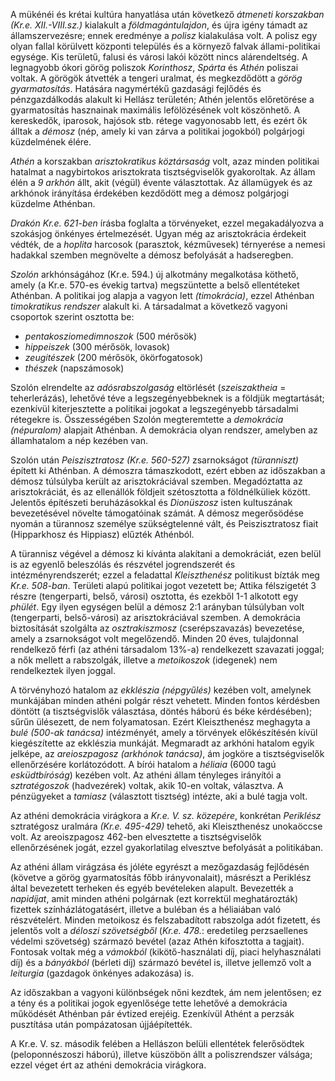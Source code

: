 A mükénéi és krétai kultúra hanyatlása után következő *átmeneti korszakban (Kr.e. XII.-VIII.sz.)* kialakult a *földmagántulajdon*, és újra igény támadt az államszervezésre; ennek eredménye a *polisz* kialakulása volt. A polisz egy olyan fallal körülvett központi település és a környező falvak állami-politikai egysége. Kis területű, falusi és városi lakói között nincs alárendeltség. A legnagyobb ókori görög poliszok *Korinthosz*, *Spárta* és *Athén* poliszai voltak.
A görögök átvették a tengeri uralmat, és megkezdődött a *görög gyarmatosítás*. Hatására nagymértékű gazdasági fejlődés és pénzgazdálkodás alakult ki Hellász területén; Athén jelentős előretörése a gyarmatosítás hasznainak maximális lefölözésének volt köszönhető. A kereskedők, iparosok, hajósok stb. rétege vagyonosabb lett, és ezért ők álltak a *démosz* (nép, amely ki van zárva a politikai jogokból) polgárjogi küzdelmének élére.

*Athén* a korszakban *arisztokratikus köztársaság* volt, azaz minden politikai hatalmat a nagybirtokos arisztokrata tisztségviselők gyakoroltak. Az állam élén a *9 arkhón* állt, akit (végül) évente választottak. Az államügyek és az arkhónok irányítása érdekében kezdődött meg a démosz polgárjogi küzdelme Athénban.

*Drakón* *Kr.e. 621-ben* írásba foglalta a törvényeket, ezzel megakadályozva a szokásjog önkényes értelmezését. Ugyan még az arisztokrácia érdekeit védték, de a *hoplita* harcosok (parasztok, kézművesek) térnyerése a nemesi hadakkal szemben megnövelte a démosz befolyását a hadseregben.

*Szolón* arkhónságához (Kr.e. 594.) új alkotmány megalkotása köthető, amely (a Kr.e. 570-es évekig tartva) megszüntette a belső ellentéteket Athénban. A politikai jog alapja a vagyon lett *(timokrácia)*, ezzel Athénban *timokratikus rendszer* alakult ki. A társadalmat a következő vagyoni csoportok szerint osztotta be:

 - *pentakosziomedimnoszok* (500 mérősök)
 - *hippeiszek* (300 mérősök, lovasok)
 - *zeugitészek* (200 mérősök, ökörfogatosok)
 - *thészek* (napszámosok)

Szolón elrendelte az *adósrabszolgaság* eltörlését (*szeiszaktheia* = teherlerázás), lehetővé téve a legszegényebbeknek is a földjük megtartását; ezenkívül kiterjesztette a politikai jogokat a legszegényebb társadalmi rétegekre is. Összességében Szolón megteremtette a *demokrácia (népuralom)* alapjait Athénban. A demokrácia olyan rendszer, amelyben az államhatalom a nép kezében van.

Szolón után *Peiszisztratosz (Kr.e. 560-527)* zsarnokságot *(türanniszt)* épített ki Athénban. A démoszra támaszkodott, ezért ebben az időszakban a démosz túlsúlyba került az arisztokráciával szemben. Megadóztatta az arisztokráciát, és az ellenállók földjeit szétosztotta a földnélküliek között. Jelentős építészeti beruházásokkal és *Dionüszosz* isten kultuszának bevezetésével növelte támogatóinak számát. A démosz megerősödése nyomán a türannosz személye szükségtelenné vált, és Peiszisztratosz fiait (Hipparkhosz és Hippiasz) elűzték Athénból.

A türannisz végével a démosz ki kívánta alakítani a demokráciát, ezen belül is az egyenlő beleszólás és részvétel jogrendszerét és intézményrendszerét; ezzel a feladattal *Kleiszthenész* politikust bízták meg *Kr.e. 508-ban*. Területi alapú politikai jogot vezetett be; Attika félszigetét 3 részre (tengerparti, belső, városi) osztotta, és ezekből 1-1 alkotott egy *phülét*. Egy ilyen egységen belül a démosz 2:1 arányban túlsúlyban volt (tengerparti, belső-városi) az arisztokráciával szemben. A demokrácia biztosítását szolgálta az *osztrakiszmosz* (cserépszavazás) bevezetése, amely a zsarnokságot volt megelőzendő. Minden 20 éves, tulajdonnal rendelkező férfi (az athéni társadalom 13%-a) rendelkezett szavazati joggal; a nők mellett a rabszolgák, illetve a *metoikoszok* (idegenek) nem rendelkeztek ilyen joggal.

A törvényhozó hatalom az *ekklészia (népgyűlés)* kezében volt, amelynek munkájában minden athéni polgár részt vehetett. Minden fontos kérdésben döntött (a tisztségvislők választása, döntés háború és béke kérdésében); sűrűn ülésezett, de nem folyamatosan. Ezért Kleiszthenész meghagyta a *bulé (500-ak tanácsa)* intézményét, amely a törvények előkészítésén kívül kiegészítette az ekklészia munkáját. Megmaradt az arkhóni hatalom egyik jelképe, az *areioszpagosz (arkhónok tanácsa)*, ám jogköre a tisztségviselők ellenőrzésére korlátozódott. A bírói hatalom a *héliaia* (6000 tagú *esküdtbíróság*) kezében volt. Az athéni állam tényleges irányítói a *sztratégoszok* (hadvezérek) voltak, akik 10-en voltak, választva. A pénzügyeket a *tamiasz* (választott tisztség) intézte, aki a bulé tagja volt.

Az athéni demokrácia virágkora a *Kr.e. V. sz. közepére*, konkrétan *Periklész* sztratégosz uralmára *(Kr.e. 495-429)* tehető, aki Kleiszthenész unokaöccse volt. Az areoiszpagosz 462-ben elvesztette a tisztségviselők ellenőrzésének jogát, ezzel gyakorlatilag elvesztve befolyását a politikában.

Az athéni állam virágzása és jóléte egyrészt a mezőgazdaság fejlődésén (követve a görög gyarmatosítás főbb irányvonalait), másrészt a Periklész által bevezetett terheken és egyéb bevételeken alapult. Bevezették a *napidíjat*, amit minden athéni polgárnak (ezt korrektül meghatározták) fizettek színházlátogatásért, illetve a buléban és a héliaiában való részvételért. Minden metoikosz és felszabadított rabszolga adót fizetett, és jelentős volt a *déloszi szövetségből* (*Kr.e. 478.*: eredetileg perzsaellenes védelmi szövetség) származó bevétel (azaz Athén kifosztotta a tagjait). Fontosak voltak még a *vámokból* (kikötő-használati díj, piaci helyhasználati díj) és a *bányákból* (bérleti díj) származó bevétel is, illetve jellemző volt a *leiturgia* (gazdagok önkényes adakozása) is.

Az időszakban a vagyoni különbségek nőni kezdtek, ám nem jelentősen; ez a tény és a politikai jogok egyenlősége tette lehetővé a demokrácia működését Athénban pár évtized erejéig. Ezenkívül Athént a perzsák pusztítása után pompázatosan újjáépítették.

A Kr.e. V. sz. második felében a Hellászon belüli ellentétek felerősödtek (peloponnészoszi háború), illetve küszöbön állt a poliszrendszer válsága; ezzel véget ért az athéni demokrácia virágkora.
